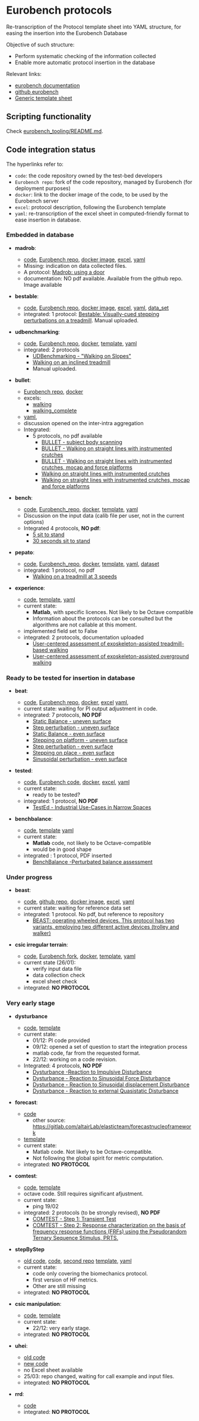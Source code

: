 # Eurobench protocols

Re-transcription of the Protocol template sheet into YAML structure, for easing the insertion into the Eurobench Database

Objective of such structure:

* Perform systematic checking of the information collected
* Enable more automatic protocol insertion in the database

Relevant links:

* [eurobench documentation](https://github.com/aremazeilles/eurobench_documentation)
* [github eurobench](https://github.com/orgs/eurobench)
* [Generic template sheet](https://eurobench.github.io/sofware_documentation/latest/_attachments/protocol_template.xlsx)

## Scripting functionality

Check [eurobench_tooling/README.md](eurobench_tooling/README.md).

## Code integration status

The hyperlinks refer to:

* `code`: the code repository owned by the test-bed developers
* `Eurobench repo`: fork of the code repository, managed by Eurobench (for deployment purposes)
* `docker`: link to the docker image of the code, to be used by the Eurobench server
* `excel`: protocol description, following the Eurobench template
* `yaml`: re-transcription of the excel sheet in computed-friendly format to ease insertion in database.

### Embedded in database

* **madrob**:
  * [code](https://github.com/madrob-beast/madrob_beast_pi),
    [Eurobench repo](https://github.com/eurobench/pi_madrob_beast),
    [docker image](https://hub.docker.com/repository/docker/eurobenchtest/pi_madrob_beast),
    [excel](data/madrob/madrob-v4.0.xlsx),
    [yaml](data/madrob/madrob.yaml)
  * Missing: indication on data collected files.
  * A protocol: [Madrob: using a door](http://15.237.22.1/protocols/info/52)
  * documentation: NO pdf available. Available from the github repo. Image available 

* **bestable**:
  * [code](https://gitlab.com/matjazzadravec/bestable-platform-codes),
    [Eurobench repo](https://github.com/eurobench/pi_bestable),
    [docker image](https://hub.docker.com/repository/docker/eurobenchtest/pi_bestable),
    [excel](data/bestable/bestable.xlsx),
    [yaml](data/bestable/bestable.yaml),
    [data_set](https://gitlab.com/matjazzadravec/bestable-platform-manual/-/tree/master)
  * integrated: 1 protocol: [Bestable: Visually-cued stepping perturbations on a treadmill](http://15.237.22.1/protocols/info/53). Manual uploaded.


* **udbenchmarking**:
  * [code](https://github.com/nickkluft/udbenchmark_PIs),
    [Eurobench repo](https://github.com/eurobench/pi_udbenchmark),
    [docker](https://hub.docker.com/repository/docker/eurobenchtest/pi_udbenchmark),
    [template](data/udbenchmarking/udbenchmarking.xlsx),
    [yaml](data/udbenchmark.yaml)
  * integrated: 2 protocols
    * [UDBenchmarking - "Walking on Slopes"](http://15.237.22.1/protocols/info/50)
    * [Walking on an inclined treadmill](http://15.237.22.1/protocols/info/54)
    * Manual uploaded.

* **bullet**:
  * [Eurobench repo](https://github.com/eurobench/pi_bullet),
    [docker](https://hub.docker.com/repository/docker/eurobenchtest/pi_bullet)
  * excels:
    * [walking](data/bullet/bullet_walking.xlsx)
    * [walking_complete](data/bullet/bullet_walkingComplete.xlsx)
  * [yaml](data/bullet.yaml),
  * discussion opened on the inter-intra aggregation
  * Integrated:
    * 5 protocols, no pdf available
      * [BULLET - subject body scanning](http://15.237.22.1/protocols/info/35)
      * [BULLET - Walking on straight lines with instrumented crutches](http://15.237.22.1/protocols/info/34)
      * [BULLET - Walking on straight lines with instrumented crutches, mocap and force platforms](http://15.237.22.1/protocols/info/36)
      * [Walking on straight lines with instrumented crutches](http://15.237.22.1/protocols/info/55)
      * [Walking on straight lines with instrumented crutches, mocap and force platforms](http://15.237.22.1/protocols/info/56)

* **bench**:
  * [code](https://bitbucket.org/sophiaanais/benchproject_code/src),
    [Eurobench_repo](https://github.com/eurobench/pi_bench),
    [docker](https://hub.docker.com/repository/docker/eurobenchtest/pi_bench),
    [template](data/bench/bench.xlsx),
    [yaml](data/bench.yaml)
  * Discussion on the input data (calib file per user, not in the current options)
  * Integrated 4 protocols, **NO pdf**:
    * [5 sit to stand](http://15.237.22.1/protocols/info/57)
    * [30 seconds sit to stand](http://15.237.22.1/protocols/info/58)
   
* **pepato**:
  * [code](https://github.com/dzhvansky/pepato/tree/octave_version),
    [Eurobench_repo](https://github.com/eurobench/pi_pepato),
    [docker](https://hub.docker.com/repository/docker/eurobenchtest/pi_pepato),
    [template](data/pepato/pepato.xlsx),
    [yaml](data/pepato.yaml),
    [dataset](https://yadi.sk/d/QMXiTgsKDC8-Zw)
  * integrated: 1 protocol, no pdf
    * [Walking on a treadmill at 3 speeds](http://15.237.22.1/protocols/info/59)  

* **experience**:
  * [code](https://github.com/FraCampus/EXPERIENCE),
    [template](data/experience/experience.xlsx),
    [yaml](data/experience.yaml)
  * current state:
    * **Matlab**, with specific licences. Not likely to be Octave compatible
    * Information about the protocols can be consulted but the algorithms are not callable at this moment.
  * implemented field set to False
  * integrated: 2 protocols, documentation uploaded
    * [User-centered assessment of exoskeleton-assisted treadmill-based walking](http://15.237.22.1/protocols/info/44)
    * [User-centered assessment of exoskeleton-assisted overground walking](http://15.237.22.1/protocols/info/43)

### Ready to be tested for insertion in database

* **beat**:
  * [code](https://github.com/aremazeilles/beat_routine),
    [Eurobench repo](https://github.com/eurobench/pi_beat),
    [docker](https://hub.docker.com/repository/docker/eurobenchtest/pi_beat),
    [excel](data/beat/beat-v4.3.xlsx)
    [yaml](data/beat.yaml),
  * current state: waiting for PI output adjustment in code.
  * integrated: 7 protocols, **NO PDF**
    * [Static Balance - uneven surface](http://15.237.22.1/protocols/info/23)  
    * [Step perturbation - uneven surface](http://15.237.22.1/protocols/info/25)  
    * [Static Balance - even surface](http://15.237.22.1/protocols/info/22)  
    * [Stepping on platform - uneven surface](http://15.237.22.1/protocols/info/20)  
    * [Step perturbation - even surface](http://15.237.22.1/protocols/info/24)  
    * [Stepping on place - even surface](http://15.237.22.1/protocols/info/18)  
    * [Sinusoidal perturbation - even surface](http://15.237.22.1/protocols/info/29)  

* **tested**:
  * [code](https://github.com/jamatics/pi_ctag),
    [Eurobench code](https://github.com/eurobench/pi_ctag),
    [docker](https://hub.docker.com/repository/docker/eurobenchtest/pi_ctag),
    [excel](data/tested/tested.xlsx),
    [yaml](data/tested.yaml)
  * current state:
    * ready to be tested?
  * integrated: 1 protocol, **NO PDF**
    * [TestEd - Industrial Use-Cases in Narrow Spaces](http://15.237.22.1/protocols/info/49)

* **benchbalance**:
  * [code](https://github.com/FraCampus/PI_BenchBalance),
    [template](data/benchbalance/benchbalance.xlsx)
    [yaml](data/benchbalance.yaml)
  * current state:
    * **Matlab** code, not likely to be Octave-compatible
    * would be in good shape
  * integrated : 1 protocol, PDF inserted
    * [BenchBalance -Perturbated balance assessment](http://15.237.22.1/protocols/info/33)

### Under progress

* **beast**:
  * [code](https://github.com/madrob-beast/madrob_beast_pi),
    [github repo](https://github.com/eurobench/pi_madrob_beast),
    [docker image](https://hub.docker.com/repository/docker/eurobenchtest/pi_madrob_beast),
    [excel](data/beast/beast-v3.xlsx),
    [yaml](data/beast.yaml)
  * current state: waiting for reference data set
  * integrated: 1 protocol. No pdf, but reference to repository
    * [BEAST: operating wheeled devices. This protocol has two variants, employing two different active devices (trolley and walker)](http://15.237.22.1/protocols/info/21)
  
* **csic irregular terrain**:
  * [code](https://github.com/AdrianaTorres/Irregular_Terrains),
    [Eurobench fork](https://github.com/eurobench/pi_csic_irregular),
    [docker](https://hub.docker.com/r/eurobenchtest/pi_csic_irregular),
    [template](data/csic-irregular/csic-irregular-terrain.xlsx),
    [yaml](data/csic_irregular.yaml)
  * current state (26/01):
    * verify input data file
    * data collection check
    * excel sheet check
  * integrated: **NO PROTOCOL**
 
### Very early stage

* **dysturbance**
  * [code](https://github.com/CentroEPiaggio/dysturbance),
    [template](data/dysturbance/dysturbance.xlsx)
  * current state:
    * 01/12: PI code provided
    * 09/12: opened a set of question to start the integration process
    * matlab code, far from the requested format.
    * 22/12: working on a code revision.
  * Integrated: 4 protocols, **NO PDF**
    * [Dysturbance -Reaction to Impulsive Disturbance](http://15.237.22.1/protocols/info/39)
    * [Dysturbance - Reaction to Sinusoidal Force Disturbance](http://15.237.22.1/protocols/info/40)
    * [Dysturbance - Reaction to Sinusoidal displacement Disturbance](http://15.237.22.1/protocols/info/41)
    * [Dysturbance - Reaction to external Quasistatic Disturbance](http://15.237.22.1/protocols/info/40)

* **forecast**:
  * [code](https://gitlab.com/altairLab/elasticteam/SESim)
    * other source: https://gitlab.com/altairLab/elasticteam/forecastnucleoframework
  * [template](data/forecast/forecast.xlsx)
  * current state:
    * Matlab code. Not likely to be Octave-compatible.
    * Not following the global spirit for metric computation.
  * integrated: **NO PROTOCOL**

* **comtest**:
  * [code](https://github.com/VittorioFreiburg/COMTEST),
    [template](data/comtest/comtest_v5.xlsx)
  * octave code. Still requires significant afjustment.
  * current state:
    * ping 19/02
  * integrated: 2 protocols (to be strongly revised), **NO PDF**
    * [COMTEST - Step 1: Transient Test](http://15.237.22.1/protocols/info/37)
    * [COMTEST - Step 2: Response characterization on the basis of frequency response functions (FRFs) using the Pseudorandom Ternary Sequence Stimulus, PRTS.](http://15.237.22.1/protocols/info/38)

* **stepByStep**
  * [old code](https://github.com/Nic31894/EUROBENCH_STEPbySTEP_repo),
    [code](https://github.com/STEPbySTEPproj/Protocol_biomechanics),
    [second repo](https://github.com/STEPbySTEPproj/HF_metrics)
    [template](data/stepByStep/stepByStep.xlsx),
    [yaml](data/stepByStep.yaml)
  * current state:
    * code only covering the biomechanics protocol.
    * first version of HF metrics.
    * Other are still missing
  * integrated: **NO PROTOCOL** 

* **csic manipulation**:
  * [code](https://github.com/AdrianaTorres/Manipulation),
    [template](data/csic-manipulation/csic-manipulation.xlsx)
  * current state:
    * 22/12: very early stage.
  * integrated: **NO PROTOCOL** 

* **uhei**:
  * [old code](https://gitlab.com/orb-benchmarking/eb_walkingpi)
  * [new code](https://gitlab.com/orb-benchmarking/eb_hum_bench)
  * no Excel sheet available
  * 25/03: repo changed, waiting for call example and input files.
  * integrated: **NO PROTOCOL**

* **rrd**:
  * [code](https://github.com/eurobench/rrd_pi_slope)
  * integrated: **NO PROTOCOL**
